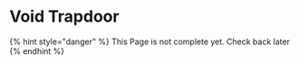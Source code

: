 # Void Trapdoor

{% hint style="danger" %}
This Page is not complete yet. Check back later
{% endhint %}

